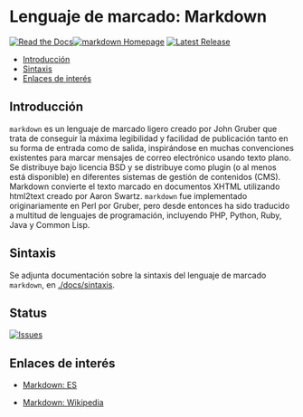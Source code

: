 # Lenguaje de marcado: Markdown
[![Read the Docs](https://img.shields.io/readthedocs/pip.svg)](https://github.com/davidvelascogarcia/markdown)[![markdown Homepage](https://img.shields.io/badge/markdown-master-orange.svg)](https://github.com/davidvelascogarcia/markdown/tree/master/docs) [![Latest Release](https://img.shields.io/github/tag/davidvelascogarcia/markdown.svg?label=Latest%20Release)](https://github.com/davidvelascogarcia/markdown/tags)

- [Introducción](#introducción)
- [Sintaxis](#sintaxis)
- [Enlaces de interés](#enlaces-de-interés)


## Introducción
	
`markdown` es un lenguaje de marcado ligero creado por John Gruber que trata de conseguir la máxima legibilidad y facilidad de publicación tanto en su forma de entrada como de salida, inspirándose en muchas convenciones existentes para marcar mensajes de correo electrónico usando texto plano. Se distribuye bajo licencia BSD y se distribuye como plugin (o al menos está disponible) en diferentes sistemas de gestión de contenidos (CMS). Markdown convierte el texto marcado en documentos XHTML utilizando html2text creado por Aaron Swartz. `markdown` fue implementado originariamente en Perl por Gruber, pero desde entonces ha sido traducido a multitud de lenguajes de programación, incluyendo PHP, Python, Ruby, Java y Common Lisp.

## Sintaxis

Se adjunta documentación sobre la sintaxis del lenguaje de marcado `markdown`, en [./docs/sintaxis](./docs/sintaxis.md).


## Status


[![Issues](https://img.shields.io/github/issues/davidvelascogarcia/markdown.svg?label=Issues)](https://github.com/davidvelascogarcia/markdown/issues)

## Enlaces de interés

* [Markdown: ES](https://markdown.es/)

* [Markdown: Wikipedia](https://es.wikipedia.org/wiki/Markdown)




